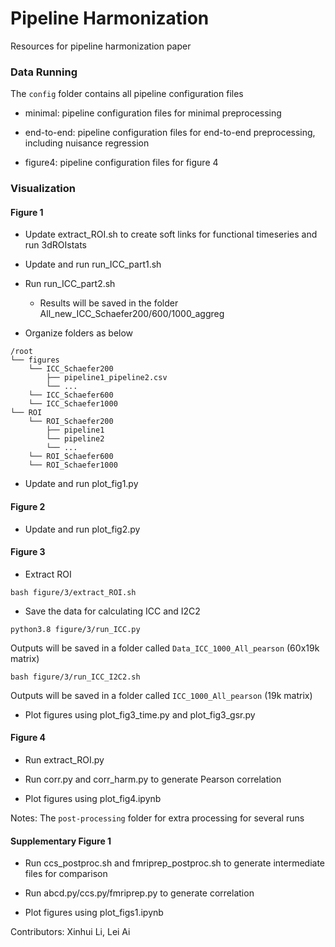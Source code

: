 # Pipeline Harmonization

Resources for pipeline harmonization paper

### Data Running

The `config` folder contains all pipeline configuration files

- minimal: pipeline configuration files for minimal preprocessing

- end-to-end: pipeline configuration files for end-to-end preprocessing, including nuisance regression

- figure4: pipeline configuration files for figure 4

### Visualization

#### Figure 1

- Update extract_ROI.sh to create soft links for functional timeseries and run 3dROIstats

- Update and run run_ICC_part1.sh

- Run run_ICC_part2.sh
    - Results will be saved in the folder All_new_ICC_Schaefer200/600/1000_aggreg

- Organize folders as below

```
/root
└── figures
    └── ICC_Schaefer200
        ├── pipeline1_pipeline2.csv
        └── ...
    └── ICC_Schaefer600
    └── ICC_Schaefer1000
└── ROI
    └── ROI_Schaefer200
        ├── pipeline1
        └── pipeline2
        └── ...
    └── ROI_Schaefer600
    └── ROI_Schaefer1000
```

- Update and run plot_fig1.py

#### Figure 2

- Update and run plot_fig2.py

#### Figure 3

- Extract ROI
```
bash figure/3/extract_ROI.sh
```

- Save the data for calculating ICC and I2C2
```
python3.8 figure/3/run_ICC.py 
```

Outputs will be saved in a folder called `Data_ICC_1000_All_pearson` (60x19k matrix)

```
bash figure/3/run_ICC_I2C2.sh
```

Outputs will be saved in a folder called `ICC_1000_All_pearson` (19k matrix)

- Plot figures using plot_fig3_time.py and plot_fig3_gsr.py

#### Figure 4

- Run extract_ROI.py

- Run corr.py and corr_harm.py to generate Pearson correlation

- Plot figures using plot_fig4.ipynb

Notes: The `post-processing` folder for extra processing for several runs

#### Supplementary Figure 1

- Run ccs_postproc.sh and fmriprep_postproc.sh to generate intermediate files for comparison

- Run abcd.py/ccs.py/fmriprep.py to generate correlation

- Plot figures using plot_figs1.ipynb


Contributors: Xinhui Li, Lei Ai